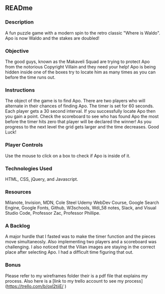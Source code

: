 ## READme

### Description
 A fun puzzle game with a modern spin to the retro classic "Where is Waldo". Apo is now Waldo and the stakes are doubled!

### Objective
The good guys, known as the Makaveli Squad are trying to protect Apo from the notorious Copyright Villain and they need your help! Apo is being hidden inside one of the boxes try to locate him as many times as you can before the time runs out.

### Instructions
The object of the game is to find Apo. There are two players who will alternate in their chances of finding Apo. The timer is set for 60 seconds. Each player gets a 30 second interval. If you successfully locate Apo then you gain a point. Check the scoreboard to see who has found Apo the most before the timer hits zero that player will be declared the winner! As you progress to the next level the grid gets larger and the time decreases. Good Luck!

### Player Controls
Use the mouse to click on a box to check if Apo is inside of it.

### Technologies Used
HTML, CSS, jQuery, and Javascript.

### Resources
Milanote, Invision, MDN, Cole Steel Udemy WebDev Course, Google Search Engine, Google Fonts, Github, W3schools, Wdi_58 notes, Slack, and Visual Studio Code, Professor Zac, Professor Phillipe.

### A Backlog
 A major hurdle that I fasted was to make the timer function and the pieces move simultaneosly. Also implementing two players and a scoreboard was challenging. I also noticed that the Vilian images are staying in the correct place after selecting Apo. I had a difficult time figuring that out.

### Bonus
 Please refer to my wireframes folder their is a pdf file that explains my process. Also here is a [link to my trello account to see my process]
 (https://trello.com/b/oxl2tiiE/ )